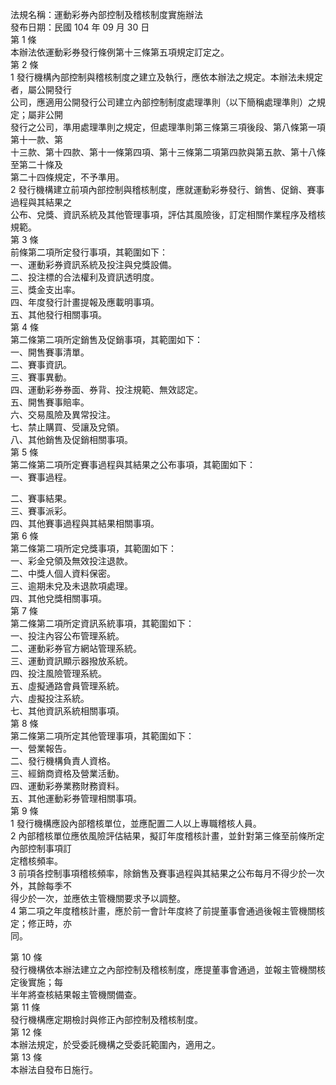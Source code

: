 法規名稱：運動彩券內部控制及稽核制度實施辦法  
發布日期：民國 104 年 09 月 30 日  
第 1 條  
本辦法依運動彩券發行條例第十三條第五項規定訂定之。  
第 2 條  
1 發行機構內部控制與稽核制度之建立及執行，應依本辦法之規定。本辦法未規定者，屬公開發行  
公司，應適用公開發行公司建立內部控制制度處理準則（以下簡稱處理準則）之規定；屬非公開  
發行之公司，準用處理準則之規定，但處理準則第三條第三項後段、第八條第一項第十一款、第  
十三款、第十四款、第十一條第四項、第十三條第二項第四款與第五款、第十八條至第二十條及  
第二十四條規定，不予準用。  
2 發行機構建立前項內部控制與稽核制度，應就運動彩券發行、銷售、促銷、賽事過程與其結果之  
公布、兌獎、資訊系統及其他管理事項，評估其風險後，訂定相關作業程序及稽核規範。  
第 3 條  
前條第二項所定發行事項，其範圍如下：  
一、運動彩券資訊系統及投注與兌獎設備。  
二、投注標的合法權利及資訊透明度。  
三、獎金支出率。  
四、年度發行計畫提報及應載明事項。  
五、其他發行相關事項。  
第 4 條  
第二條第二項所定銷售及促銷事項，其範圍如下：  
一、開售賽事清單。  
二、賽事資訊。  
三、賽事異動。  
四、運動彩券券面、券背、投注規範、無效認定。  
五、開售賽事賠率。  
六、交易風險及異常投注。  
七、禁止購買、受讓及兌領。  
八、其他銷售及促銷相關事項。  
第 5 條  
第二條第二項所定賽事過程與其結果之公布事項，其範圍如下：  
一、賽事過程。  


二、賽事結果。  
三、賽事派彩。  
四、其他賽事過程與其結果相關事項。  
第 6 條  
第二條第二項所定兌獎事項，其範圍如下：  
一、彩金兌領及無效投注退款。  
二、中獎人個人資料保密。  
三、逾期未兌及未退款項處理。  
四、其他兌獎相關事項。  
第 7 條  
第二條第二項所定資訊系統事項，其範圍如下：  
一、投注內容公布管理系統。  
二、運動彩券官方網站管理系統。  
三、運動資訊顯示器撥放系統。  
四、投注風險管理系統。  
五、虛擬通路會員管理系統。  
六、虛擬投注系統。  
七、其他資訊系統相關事項。  
第 8 條  
第二條第二項所定其他管理事項，其範圍如下：  
一、營業報告。  
二、發行機構負責人資格。  
三、經銷商資格及營業活動。  
四、運動彩券業務財務資料。  
五、其他運動彩券管理相關事項。  
第 9 條  
1 發行機構應設內部稽核單位，並應配置二人以上專職稽核人員。  
2 內部稽核單位應依風險評估結果，擬訂年度稽核計畫，並針對第三條至前條所定內部控制事項訂  
定稽核頻率。  
3 前項各控制事項稽核頻率，除銷售及賽事過程與其結果之公布每月不得少於一次外，其餘每季不  
得少於一次，並應依主管機關要求予以調整。  
4 第二項之年度稽核計畫，應於前一會計年度終了前提董事會通過後報主管機關核定；修正時，亦  
同。  


第 10 條  
發行機構依本辦法建立之內部控制及稽核制度，應提董事會通過，並報主管機關核定後實施；每  
半年將查核結果報主管機關備查。  
第 11 條  
發行機構應定期檢討與修正內部控制及稽核制度。  
第 12 條  
本辦法規定，於受委託機構之受委託範圍內，適用之。  
第 13 條  
本辦法自發布日施行。  


